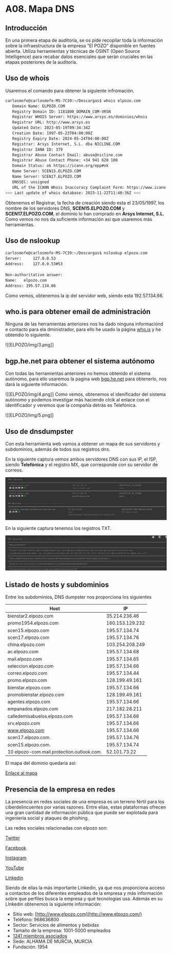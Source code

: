 # A08. Mapa DNS

## Introducción

En una primera etapa de auditoría, se os pide recopilar toda la información sobre la infraestructura de la empresa “El POZO” disponible en fuentes abierta. Utiliza herramientas y técnicas de OSINT (Open Source Intelligence) para recabar datos esenciales que serán cruciales en las etapas posteriores de la auditoría.  

## Uso de whois

Usaremos el comando para obtener la siguiente infromación.

``` bash
carlosmofe@carlosmofe-MS-7C39:~/Descargas$ whois elpozo.com
   Domain Name: ELPOZO.COM
   Registry Domain ID: 1181800_DOMAIN_COM-VRSN
   Registrar WHOIS Server: https://www.arsys.es/dominios/whois
   Registrar URL: http://www.arsys.es
   Updated Date: 2023-05-19T09:34:34Z
   Creation Date: 1997-05-23T04:00:00Z
   Registry Expiry Date: 2024-05-24T04:00:00Z
   Registrar: Arsys Internet, S.L. dba NICLINE.COM
   Registrar IANA ID: 379
   Registrar Abuse Contact Email: abuse@nicline.com
   Registrar Abuse Contact Phone: +34 941 620 100
   Domain Status: ok https://icann.org/epp#ok
   Name Server: SCEN15.ELPOZO.COM
   Name Server: SCEN17.ELPOZO.COM
   DNSSEC: unsigned
   URL of the ICANN Whois Inaccuracy Complaint Form: https://www.icann.org/wicf/
>>> Last update of whois database: 2023-11-22T11:40:36Z <<<
```
Obtenemos el Registrar, la fecha de creación siendo esta el 23/05/1997, los nombre de los servidores DNS, **SCEN15.ELPOZO.COM** y **SCEN17.ELPOZO.COM**, el dominio lo han comprado en **Arsys Internet, S.L.**
Como vemos no nos da suficiente información así que usaremos más herramientas.

## Uso de nslookup

``` bash
carlosmofe@carlosmofe-MS-7C39:~/Descargas$ nslookup elpozo.com
Server:		127.0.0.53
Address:	127.0.0.53#53

Non-authoritative answer:
Name:	elpozo.com
Address: 195.57.134.66
```

Como vemos, obtenemos la ip del servidor web, siendo esta 192.57.134.66.

## who.is para obtener email de administración

Ninguna de las herramientas anteriores nos ha dado ninguna informaciónd e contacto para ela dministrador, para ello he usado la página [who.is](https://who.is/dns/elpozo.com) y he obtendio lo siguiente.

![[ELPOZO/img/3.png]]

## bgp.he.net para obtener el sistema autónomo

Con todas las herramientas anteriores no hemos obtenido el sistema autónomo, para ello usaremos la pagina web [bgp.he.net](https://bgp.he.net/ip/195.57.134.66) para obtenerlo, nos dará la siguiente información.

![[ELPOZO/img/4.png]]
Como vemos, obtenemos el idenificador del sistema autónomo y podemos investigar más haciendo clcik al enlace con el identificador y veremos que la compañía detrás es Telefónica.

![[ELPOZO/img/5.png]]
## Uso de dnsdumpster

Con esta herramienta web vamos a obtener un mapa de sus servidores y subdominios, además de todos sus registros dns.

En la siguiente captura vemos ambos servidores DNS con sus IP, el ISP, siendo **Telefónica** y el registro MX, que corresponde con su servidor de correos.

![Foto DNS](img/1.png)

En la siguiente captura tenemos los registros TXT.

![Foto TXT](img/2.png)

## Listado de hosts y subdominios

Entre los subdominios, DNS dumpster nos proporciona los siguientes

| Host  | IP  |
|---|---|
|bienstar2.elpozo.com|35.214.236.46|
|promo1954.elpozo.com|160.153.129.232|
|scen15.elpozo.com|195.57.134.74|
|scen17.elpozo.com|195.57.134.76|
|china.elpozo.com|103.254.208.249|
|ac.elpozo.com|195.57.134.68|
|mail.elpozo.com|195.57.134.65|
|seleccion.elpozo.com|195.57.134.66|
|correo.elpozo.com|195.57.134.44|
|promo.elpozo.com|128.199.49.161|
|bienstar.elpozo.com|195.57.134.66|
|promobienstar.elpozo.com|128.199.49.161|
|agentes.elpozo.com|195.57.134.66|
|empanados.elpozo.com|217.182.28.211|
|calledemisabuelos.elpozo.com|195.57.134.66|
|srv.elpozo.com|195.57.134.66|
|www.elpozo.com|195.57.134.66|
|scen17.elpozo.com.|195.57.134.76|
|scen15.elpozo.com.|195.57.134.74|
|10 elpozo-com.mail.protection.outlook.com.|52.101.73.22|

El mapa del dominio quedaría así:

[Enlace al mapa](https://dnsdumpster.com/static/map/elpozo.com.png)

## Presencia de la empresa en redes

La presencia en redes sociales de una empresa es un terreno fértil para los ciberdelincuentes por varias razones. Entre ellas, estas plataformas ofrecen una gran cantidad de información pública que puede ser explotada para ingeniería social y ataques de phishing.

Las redes sociales relacionadas con elpozo son:

[Twitter](https://twitter.com/ElPozoAlimenta)

[Facebook](https://www.facebook.com/ElPozoAlimentacion/?locale=es_ES)

[Instagram](https://www.instagram.com/elpozoalimentacion/)

[YouTube](www.youtube.com/user/spotespeciales)

[Linkedin](https://www.linkedin.com/company/elpozo-alimentacion-s.a./?originalSubdomain=es)

Siendo de ellas la más importante Linkedin, ya que nos proporciona acceso a contactos de los diferentes empleados de la empresa y más información sobre que perfiles busca la empresa y qué tecnologías usa. Además en su LInkedin obtenemos la siguiente información:

- Sitio web: [http://www.elpozo.com](http://www.elpozo.com/)
- Teléfono: 968636800
- Sector: Servicios de alimentos y bebidas
- Tamaño de la empresa: 1001-5000 empleados
- [1241 miembros asociados](https://www.linkedin.com/search/results/people/?currentCompany=%5B%22942923%22%5D&origin=COMPANY_PAGE_CANNED_SEARCH) 
- Sede: ALHAMA DE MURCIA, MURCIA
- Fundación: 1954
